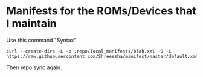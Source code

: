 # Manifests for the ROMs/Devices that I maintain
Use this command
"Syntax"
```
curl --create-dirs -L -o .repo/local_manifests/blah.xml -O -L https://raw.githubusercontent.com/Shreeesha/manifest/master/default.xml
```
Then repo sync again. 
